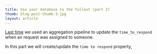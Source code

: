 ```yaml
---
title: Use your database to the fullest (part 2)
thumb: blog-post-thumb-3.jpg
layout: article
---
```


[Last time](https://itguy.ro/2022/03/07/use-your-database-to-the-fullest.html) we used an aggregation pipeline to update the `time_to_respond` when an request was assigned to someone. 

In this part we will create/update the `time to respond` property, 

